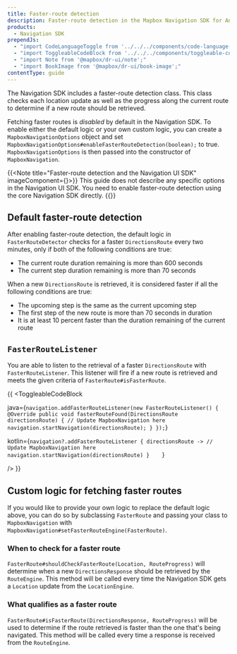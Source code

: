 ```yaml
---
title: Faster-route detection
description: Faster-route detection in the Mapbox Navigation SDK for Android. Read all about it in this official Mapbox documentation.
products:
  - Navigation SDK
prependJs:
  - "import CodeLanguageToggle from '../../../components/code-language-toggle';"
  - "import ToggleableCodeBlock from '../../../components/toggleable-code-block';"
  - "import Note from '@mapbox/dr-ui/note';"
  - "import BookImage from '@mapbox/dr-ui/book-image';"
contentType: guide
---
```


The Navigation SDK includes a faster-route detection class. This class checks each location update as well as the progress along the current route to determine if a new route should be retrieved.

Fetching faster routes is _disabled_ by default in the Navigation SDK. To enable either the default logic or your own custom logic, you can create a `MapboxNavigationOptions` object and set `MapboxNavigationOptions#enableFasterRouteDetection(boolean);` to true. `MapboxNavigationOptions` is then passed into the constructor of `MapboxNavigation`.

{{<Note title="Faster-route detection and the Navigation UI SDK" imageComponent={<BookImage size="60" />}>}}
This guide does not describe any specific options in the Navigation UI SDK. You need to enable faster-route detection using the core Navigation SDK directly.
{{</Note>}}

## Default faster-route detection

After enabling faster-route detection, the default logic in `FasterRouteDetector` checks for a faster `DirectionsRoute` every two minutes, only if both of the following conditions are true:

- The current route duration remaining is more than 600 seconds
- The current step duration remaining is more than 70 seconds

When a new `DirectionsRoute` is retrieved, it is considered faster if all the following conditions are true:

- The upcoming step is the same as the current upcoming step
- The first step of the new route is more than 70 seconds in duration
- It is at least 10 percent faster than the duration remaining of the current route  

## `FasterRouteListener`

You are able to listen to the retrieval of a faster `DirectionsRoute` with `FasterRouteListener`. This listener will fire if a new route is retrieved and meets the given criteria of `FasterRoute#isFasterRoute`.

{{
<CodeLanguageToggle id="building-plugin" />
<ToggleableCodeBlock

java={`
navigation.addFasterRouteListener(new FasterRouteListener() {
  @Override
  public void fasterRouteFound(DirectionsRoute directionsRoute) {
    // Update MapboxNavigation here
    navigation.startNavigation(directionsRoute);
  }
});
`}

kotlin={`
navigation?.addFasterRouteListener { directionsRoute ->
// Update MapboxNavigation here
navigation.startNavigation(directionsRoute)
}    
`}

/>
}}

## Custom logic for fetching faster routes

If you would like to provide your own logic to replace the default logic above, you can do so by subclassing `FasterRoute` and passing your class to `MapboxNavigation` with `MapboxNavigation#setFasterRouteEngine(FasterRoute)`.

### When to check for a faster route

`FasterRoute#shouldCheckFasterRoute(Location, RouteProgress)` will determine when a new `DirectionsResponse` should be retrieved by the `RouteEngine`. This method will be called every time the Navigation SDK gets a `Location` update from the `LocationEngine`.

### What qualifies as a faster route

`FasterRoute#isFasterRoute(DirectionsResponse, RouteProgress)` will be used to determine if the route retrieved is faster than the one that's being navigated. This method will be called every time a response is received from the `RouteEngine`.

